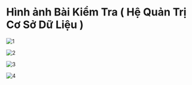 # Hình ảnh Bài Kiểm Tra ( Hệ Quản Trị Cơ Sở Dữ Liệu )

![1](https://github.com/user-attachments/assets/04427374-ec04-4354-a23b-52d1ad9b2397)

![2](https://github.com/user-attachments/assets/22d9fa42-5445-4e96-af68-82dcb3931593)

![3](https://github.com/user-attachments/assets/0cec5b83-13b0-441e-9873-e0097291c312)

![4](https://github.com/user-attachments/assets/ac202233-f5a9-4da0-a6b6-0f4fdf692a65)
